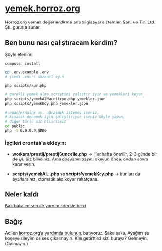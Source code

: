 # [yemek.horroz.org](https://yemek.horroz.org)
[Horroz.org](https://horroz.org) yemek değerlendirme ana bilgisayar sistemleri San. ve Tic. Ltd. Şti. gururla sunar.

## Ben bunu nası çalıştıracam kendim?
Şöyle efenim:
```bash
composer install

cp .env.example .env
# şimdi .env'i düzenil eyin

php scripts/kur.php

# gerekli yemek alma scriptini çalıştır iyin ve yemekleri koyun
php scripts/yemekAlHacettepe.php yemekler.json
php scripts/yemekKoy.php yemekler.json

# apache/nginx vs. uğraşmak istemez iseniz,
# kısacık denemek için çalıştırıyor iseniz böyle yapın, 
# diğer türlü siz bilirsiniz
cd public
php -S 0.0.0.0:8080
```

### İşçileri crontab'a ekleyin:
- **workers/prestij/prestijGuncelle.php** -> Her hafta önerilir, 2-3 günde bir de iyi. Siz bilirsiniz. [Ama dosyanın başını okuyun önce](workers/prestij/prestijGuncelle.php), ondan sonra karar verin.

- **scripts/yemekAl...php ve scripts/yemekKoy.php** -> bunları da ayarlarsınız, otomatik alıp koyar rahatçana.

## Neler kaldı
[Bak bakalım sen de yardım edersin belki](TODO.md)

## Bağış
Acilen [horroz.org'a yardımda bulunun](https://wiki.horroz.org/wiki/Horrozpedi:Bağış), batıyoruz. Şaka şaka. Ayağımı şu köşeye sileyim de ses çıkarmayın. Kim getirttirdi sizi buraya? Gelmeyin. (Galmayın.)
